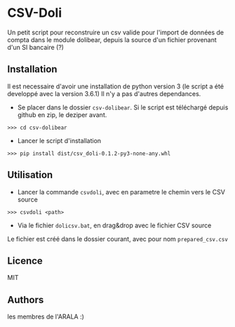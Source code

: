 CSV-Doli
========

Un petit script pour reconstruire un csv valide pour l'import de données de compta
dans le module dolibear, depuis la source d'un fichier provenant d'un SI bancaire (?)


Installation
------------

Il est necessaire d'avoir une installation de python version 3 (le script a été developpé avec la version 3.6.1)
Il n'y a pas d'autres dependances.

- Se placer dans le dossier `csv-dolibear`. Si le script est téléchargé depuis github en zip, le deziper avant.
```
>>> cd csv-dolibear
```

- Lancer le script d'installation
```
>>> pip install dist/csv_doli-0.1.2-py3-none-any.whl
```


Utilisation
-----------

- Lancer la commande `csvdoli`, avec en parametre le chemin vers le CSV source
```
>>> csvdoli <path>
```

- Via le fichier `dolicsv.bat`, en drag&drop avec le fichier CSV source


Le fichier est créé dans le dossier courant, avec pour nom `prepared_csv.csv`


Licence
-------

MIT

Authors
-------

les membres de l'ARALA :)

